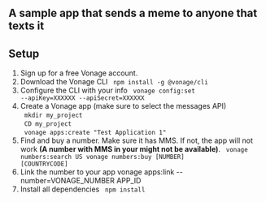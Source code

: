## A sample app that sends a meme to anyone that texts it

## Setup
1. Sign up for a free Vonage account. 
2. Download the Vonage CLI
<code> npm install -g @vonage/cli </code> 
3. Configure the CLI with your info
<code> vonage config:set --apiKey=XXXXXX --apiSecret=XXXXXX </code> 
4. Create a Vonage app (make sure to select the messages API) <br>
<code> mkdir my_project </code> <br>
<code> CD my_project </code> <br>
<code> vonage apps:create "Test Application 1" </code> 
5. Find and buy a number. Make sure it has MMS. If not, the app will not work <b>(A number with MMS in your might not be available)</b>.
<code> vonage numbers:search US
vonage numbers:buy [NUMBER] [COUNTRYCODE] </code>
6. Link the number to your app
vonage apps:link --number=VONAGE_NUMBER APP_ID
7. Install all dependencies
<code> npm install </code>
